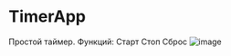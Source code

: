 # TimerApp
Простой таймер.
Функций:
Старт
Стоп 
Сброс
![image](https://user-images.githubusercontent.com/91892949/210812877-fe514139-5e9c-4e0d-8247-9ea74c71060e.png)
